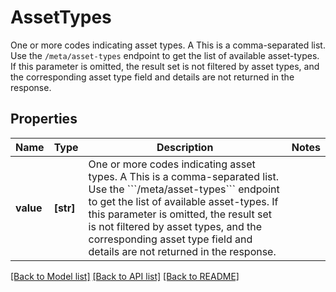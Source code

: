 # AssetTypes

One or more codes indicating asset types. A This is a comma-separated list. Use the ```/meta/asset-types``` endpoint to get the list of available asset-types. If this parameter is omitted, the result set is not filtered by asset types, and the corresponding asset type field and details are not returned in the response.

## Properties
Name | Type | Description | Notes
------------ | ------------- | ------------- | -------------
**value** | **[str]** | One or more codes indicating asset types. A This is a comma-separated list. Use the &#x60;&#x60;&#x60;/meta/asset-types&#x60;&#x60;&#x60; endpoint to get the list of available asset-types. If this parameter is omitted, the result set is not filtered by asset types, and the corresponding asset type field and details are not returned in the response. | 

[[Back to Model list]](../README.md#documentation-for-models) [[Back to API list]](../README.md#documentation-for-api-endpoints) [[Back to README]](../README.md)


